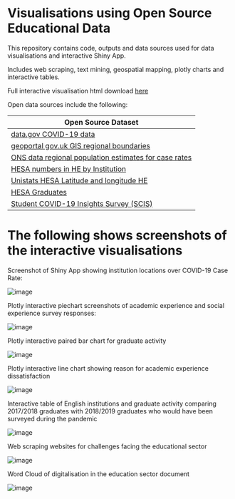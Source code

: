 # Visualisations using Open Source Educational Data

This repository contains code, outputs and data sources used for data visualisations and interactive Shiny App.

Includes web scraping, text mining, geospatial mapping, plotly charts and interactive tables.

Full interactive visualisation html download [here](https://github.com/jennifer-cooper/visualisations/tree/main/outputs)

Open data sources include the following:

| **Open Source Dataset**                                                                                                                                                                                                                        |
|------------------------------------------------------------------------------------------------------------------------------------------------------------------------------------------------------------------------------------|
| [data.gov COVID-19 data](https://coronavirus.data.gov.uk/details/download)                                                                                                                                                         |
| [geoportal gov.uk GIS regional boundaries](https://geoportal.statistics.gov.uk/maps/ons::region-december-2015-boundaries/about)                                                                                                    |
| [ONS data regional population estimates for case rates](https://www.ons.gov.uk/peoplepopulationandcommunity/populationandmigration/populationestimates/datasets/populationestimatesforukenglandandwalesscotlandandnorthernireland) |
| [HESA numbers in HE by Institution](https://www.hesa.ac.uk/data-and-analysis/students/whos-in-he)                                                                                                                                  |
| [Unistats HESA Latitude and longitude HE](https://www-hesa-ac-uk.azurewebsites.net/support/tools-and-downloads/unistats)                                                                                                           |
| [HESA Graduates](https://www.hesa.ac.uk/news/20-07-2021/sb260-higher-education-graduate-outcomes-statistics)                                                                                                                       |
| [Student COVID-19 Insights Survey (SCIS)](https://www.ons.gov.uk/peoplepopulationandcommunity/healthandsocialcare/healthandwellbeing/datasets/coronavirusandhighereducationstudents)                                               |


# The following shows screenshots of the interactive visualisations

Screenshot of Shiny App showing institution locations over COVID-19 Case Rate:

![image](https://user-images.githubusercontent.com/68733783/134065633-ec397d12-1b91-4190-ae00-cefcd1af52d4.png)

Plotly interactive piechart screenshots of academic experience and social experience survey responses:

![image](https://user-images.githubusercontent.com/68733783/134066062-98e539e5-4467-414c-84d5-ad236c1c79db.png)

Plotly interactive paired bar chart for graduate activity

![image](https://user-images.githubusercontent.com/68733783/134066225-5fb473c9-dddc-4783-b407-2b358365d323.png)

Plotly interactive line chart showing reason for academic experience dissatisfaction 

![image](https://user-images.githubusercontent.com/68733783/134066510-8bcbd5c7-53f4-40ec-a87f-d07d7b81ae50.png)

Interactive table of English institutions and graduate activity comparing 2017/2018 graduates with 2018/2019 graduates who would have been surveyed during the pandemic

![image](https://user-images.githubusercontent.com/68733783/134066859-ac9889a8-b84a-4d0a-b350-64c8095bdd12.png)


Web scraping websites for challenges facing the educational sector

![image](https://user-images.githubusercontent.com/68733783/134066743-a0ff6d51-c920-4779-a434-5cef743e621f.png)

Word Cloud of digitalisation in the education sector document

![image](https://user-images.githubusercontent.com/68733783/134066685-f49d412f-6c7d-40c9-a5ca-97c94786d328.png)




